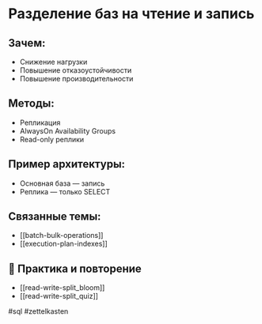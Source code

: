 # Разделение баз на чтение и запись

## Зачем:
- Снижение нагрузки
- Повышение отказоустойчивости
- Повышение производительности

## Методы:
- Репликация
- AlwaysOn Availability Groups
- Read-only реплики

## Пример архитектуры:
- Основная база — запись
- Реплика — только SELECT

## Связанные темы:
- [[batch-bulk-operations]]
- [[execution-plan-indexes]]

## 🔁 Практика и повторение
- [[read-write-split_bloom]]
- [[read-write-split_quiz]]

#sql #zettelkasten